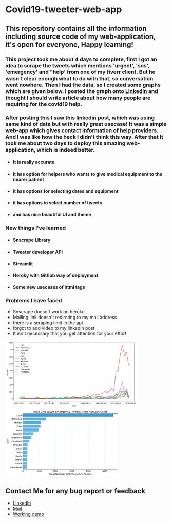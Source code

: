 # Covid19-tweeter-web-app
## This repository contains all the information including source code of my web-application, it's open for everyone, Happy learning!

### This project took me about 4 days to complete, first I got an idea to scrape the tweets which mentions 'urgent', 'sos', 'emergency' and "help' from one of my fiverr client. But he wasn't clear enough what to do with that, so conversation went nowhere. Then I had the data, so I created some graphs which are given below. I posted the graph onto [LinkedIn](https://www.linkedin.com/posts/aditya-rajgor_datascience-stayhomestaysafe-indiafightscorona-activity-6790899052675379200-Sb5Z) and thought I should write article about how many people are requiring for the covid19 help.

### After posting this I saw this [linkedin post](https://www.linkedin.com/posts/sarthakrastogi_india-covid-oxygencylinder-ugcPost-6791260741539381248-U3DV), which was using same kind of data but with really great usecase! It was a simple web-app which gives contact information of help providers. And I was like how the heck I didn't think this way. After that It took me about two days to deploy this amazing web-application, which is indeed better. 

- #### It is really accurate
- #### it has option for helpers who wants to give medical equipment to the nearer patient
- #### it has options for selecting dates and equipment
- #### it has options to select number of tweets 
- #### and has nice beautiful UI and theme

### New things I've learned
- #### Snscrape Library
- #### Tweeter developer API
- #### Streamlit
- #### Heroky with Github way of deployment
- #### Some new usecases of html tags

### Problems I have faced
- Snscrape doesn't work on heroku
- Mailing link doesn't redircting to my mail address 
- there is a scraping limit in the api
- forgot to add video to my linkedin post
- It isn't necessary that you get attention for your effort

<img src='city_over_2nd_wave.png' height=210> <img src='2nd_wave.png' height=210>

## Contact Me for any bug report or feedback
- [LinkedIn](https://www.linkedin.com/in/aditya-rajgor/)
- <a href = "mailto:adityarajgor88@gmail.com?subject=Feedback regarding web-app&body=Thanks for considering,...">Mail</a>
- [Working demo](https://www.loom.com/share/3c2d3eda08d04f7c9c9bfae0ab1bdf08)
